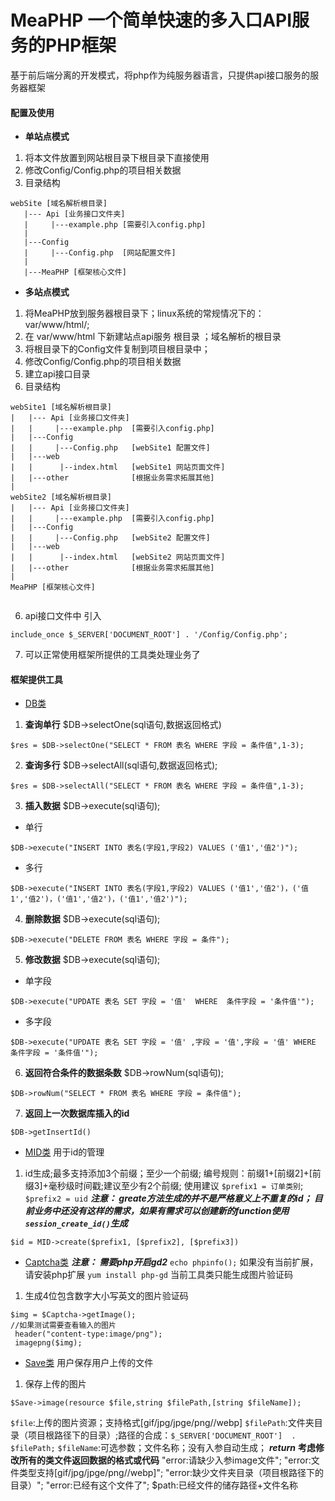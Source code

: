 # MeaPHP 一个简单快速的多入口API服务的PHP框架 #

基于前后端分离的开发模式，将php作为纯服务器语言，只提供api接口服务的服务器框架

#### 配置及使用 ####
+ **单站点模式**
1. 将本文件放置到网站根目录下根目录下直接使用
2. 修改Config/Config.php的项目相关数据
3.  目录结构
```
webSite [域名解析根目录]
   |--- Api [业务接口文件夹]
   |     |---example.php [需要引入config.php]
   |
   |---Config
   |     |---Config.php  [网站配置文件]
   |
   |---MeaPHP [框架核心文件]
```

+ **多站点模式**

1. 将MeaPHP放到服务器根目录下；linux系统的常规情况下的：var/www/html/;
2. 在 var/www/html 下新建站点api服务 根目录 ；域名解析的根目录
3. 将根目录下的Config文件复制到项目根目录中；
4. 修改Config/Config.php的项目相关数据
5. 建立api接口目录
6. 目录结构
```
webSite1 [域名解析根目录]
|   |--- Api [业务接口文件夹]
|   |     |---example.php  [需要引入config.php]
|   |---Config
|   |     |---Config.php   [webSite1 配置文件]
|   |---web
|   |      |--index.html   [webSite1 网站页面文件]
|   |---other              [根据业务需求拓展其他]
|
webSite2 [域名解析根目录]
|   |--- Api [业务接口文件夹]
|   |     |---example.php  [需要引入config.php]
|   |---Config
|   |     |---Config.php   [webSite2 配置文件]
|   |---web
|   |      |--index.html   [webSite2 网站页面文件]
|   |---other              [根据业务需求拓展其他]
|
MeaPHP [框架核心文件]


```

6. api接口文件中 引入
````
include_once $_SERVER['DOCUMENT_ROOT'] . '/Config/Config.php';
````
7. 可以正常使用框架所提供的工具类处理业务了

#### 框架提供工具 ####
* [DB类](#1)
1.  **查询单行**
$DB->selectOne(sql语句,数据返回格式)
```
$res = $DB->selectOne("SELECT * FROM 表名 WHERE 字段 = 条件值",1-3);
```
2. **查询多行**
$DB->selectAll(sql语句,数据返回格式);
````
$res = $DB->selectAll("SELECT * FROM 表名 WHERE 字段 = 条件值",1-3);
````
3. **插入数据**
$DB->execute(sql语句);
 + 单行
```
$DB->execute("INSERT INTO 表名(字段1,字段2) VALUES ('值1','值2')");
```
 + 多行
````
$DB->execute("INSERT INTO 表名(字段1,字段2) VALUES ('值1','值2')，('值1','值2')，('值1','值2')，('值1','值2')");
````
4.   **删除数据**
$DB->execute(sql语句);
```
$DB->execute("DELETE FROM 表名 WHERE 字段 = 条件");
```
5. **修改数据**
$DB->execute(sql语句);
+ 单字段
```
$DB->execute("UPDATE 表名 SET 字段 = '值'  WHERE  条件字段 = '条件值'");
```
+ 多字段
```
$DB->execute("UPDATE 表名 SET 字段 = '值' ,字段 = '值',字段 = '值' WHERE  条件字段 = '条件值'");
```
6. **返回符合条件的数据条数**
$DB->rowNum(sql语句);
```
$DB->rowNum("SELECT * FROM 表名 WHERE 字段 = 条件值");
```
7. **返回上一次数据库插入的id**
```
$DB->getInsertId()
```
*  [MID类](#2)
用于id的管理

1. id生成;最多支持添加3个前缀；至少一个前缀;
编号规则：前缀1+[前缀2]+[前缀3]+毫秒级时间戳;建议至少有2个前缀;
使用建议 `$prefix1 = 订单类别`; `$prefix2 = uid`
___注意：
greate方法生成的并不是严格意义上不重复的id；
目前业务中还没有这样的需求，如果有需求可以创建新的function使用`session_create_id()`生成___
```
$id = MID->create($prefix1, [$prefix2], [$prefix3])
```
* [Captcha类](#3)
___注意：
需要php开启gd2___
`echo phpinfo();` 如果没有当前扩展，请安装php扩展 `yum install php-gd` 当前工具类只能生成图片验证码
1. 生成4位包含数字大小写英文的图片验证码
```
$img = $Captcha->getImage();
//如果测试需要查看输入的图片
 header("content-type:image/png");
 imagepng($img);
```
* [Save类](#3)
用户保存用户上传的文件
1. 保存上传的图片
```
$Save->image(resource $file,string $filePath,[string $fileName]);
```
```$file```:上传的图片资源；支持格式[gif/jpg/jpge/png//webp]
```$filePath```:文件夹目录（项目根路径下的目录）;路径的合成：```$_SERVER['DOCUMENT_ROOT']  . $filePath;```
```$fileName```:可选参数；文件名称；没有入参自动生成；
***return***
__考虑修改所有的类文件返回数据的格式或代码__
"error:请缺少入参image文件";
"error:文件类型支持[gif/jpg/jpge/png//webp]";
"error:缺少文件夹目录（项目根路径下的目录）";
"error:已经有这个文件了";
$path:已经文件的储存路径+文件名称
